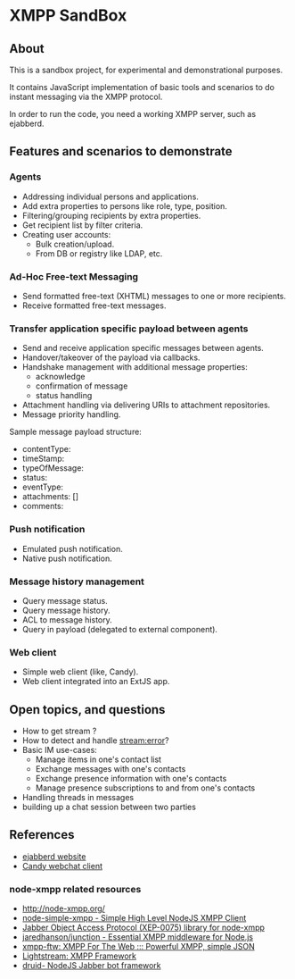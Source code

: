 XMPP SandBox
=============

## About
This is a sandbox project, for experimental and demonstrational purposes.

It contains JavaScript implementation of basic tools and scenarios to do instant messaging via the XMPP protocol.

In order to run the code, you need a working XMPP server, such as ejabberd.

## Features and scenarios to demonstrate

### Agents

- Addressing individual persons and applications.
- Add extra properties to persons like role, type, position.
- Filtering/grouping recipients by extra properties.
- Get recipient list by filter criteria.
- Creating user accounts:
    - Bulk creation/upload.
    - From DB or registry like LDAP, etc.


### Ad-Hoc Free-text Messaging

- Send formatted free-text (XHTML) messages to one or more recipients.
- Receive formatted free-text messages.

### Transfer application specific payload between agents

- Send and receive application specific messages between agents.
- Handover/takeover of the payload via callbacks. 
- Handshake management with additional message properties:
    - acknowledge
    - confirmation of message
    - status handling
- Attachment handling via delivering URIs to attachment repositories.
- Message priority handling.

Sample message payload structure:

- contentType:
- timeStamp:
- typeOfMessage:
- status:
- eventType:
- attachments: []
- comments:

### Push notification

- Emulated push notification.
- Native push notification.

### Message history management

- Query message status.
- Query message history.
- ACL to message history.
- Query in payload (delegated to external component).

### Web client

- Simple web client (like, Candy).
- Web client integrated into an ExtJS app.

## Open topics, and questions

- How to get stream <features>?
- How to detect and handle <stream:error>?
- Basic IM use-cases:
    - Manage items in one's contact list
    - Exchange messages with one's contacts
    - Exchange presence information with one's contacts
    - Manage presence subscriptions to and from one's contacts
- Handling threads in messages
- building up a chat session between two parties

## References

- [ejabberd website](http://www.process-one.net/en/ejabberd/)
- [Candy webchat client](https://github.com/candy-chat)

### node-xmpp related resources

- http://node-xmpp.org/
- [node-simple-xmpp - Simple High Level NodeJS XMPP Client](https://github.com/simple-xmpp/node-simple-xmpp)
- [Jabber Object Access Protocol (XEP-0075) library for node-xmpp](https://github.com/flosse/node-xmpp-joap/)
- [jaredhanson/junction - Essential XMPP middleware for Node.js](https://github.com/jaredhanson/junction)
- [xmpp-ftw: XMPP For The Web ::: Powerful XMPP, simple JSON](https://xmpp-ftw.jit.su/)
- [Lightstream: XMPP Framework](https://github.com/dodo/Lightstream)
- [druid- NodeJS Jabber bot framework](https://www.npmjs.com/package/druid)